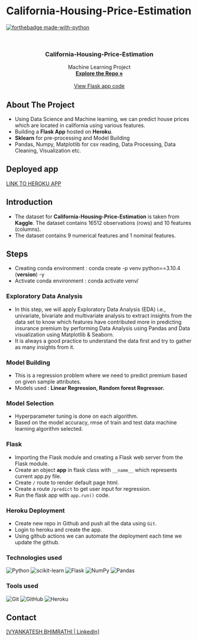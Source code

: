 
# California-Housing-Price-Estimation

<div id="top"></div>

[![forthebadge made-with-python](http://ForTheBadge.com/images/badges/made-with-python.svg)](https://www.python.org/)

<!-- PROJECT LOGO -->
<br />
<div align="center">
<h3 align="center">California-Housing-Price-Estimation</h3>

  <p align="center">
    Machine Learning Project
    <br />
    <a href="https://github.com/vyankateshbhimrathi/California-Housing-Price-Estimation"><strong>Explore the Repo »</strong></a>
    <br />
    <br />
    <a href="https://github.com/vyankateshbhimrathi/California-Housing-Price-Estimation/blob/main/app.py">View Flask app code</a>
  </p>
</div>


<!-- ABOUT THE PROJECT -->
## About The Project
* Using Data Science and Machine learning, we can predict house prices which are located in california using various features.
* Building a **Flask App** hosted on **Heroku**.
* **Sklearn** for pre-processing and Model Building
* Pandas, Numpy, Matplotlib for csv reading, Data Processing, Data Cleaning, Visualization etc.

## Deployed app
[LINK TO HEROKU APP](https://ml-regression-california.herokuapp.com/)

<!-- GETTING STARTED -->
## Introduction
*  The dataset for **California-Housing-Price-Estimation** is taken from **Kaggle**. The dataset contains 16512 observations (rows) and 10 features (columns). 
*  The dataset contains 9 numerical features and 1 nominal features.  

## Steps

* Creating conda environment : conda create -p venv python==3.10.4   (**version**) -y
* Activate conda environment : conda activate venv/


### Exploratory Data Analysis
* In this step, we will apply Exploratory Data Analysis (EDA) i.e., univariate, bivariate and multivariate analysis to extract insights from the data set to know which features have contributed more in predicting insurance premium by performing Data Analysis using Pandas and Data visualization using Matplotlib & Seaborn. 
* It is always a good practice to understand the data first and try to gather as many insights from it.

### Model Building 
* This is a regression problem where we need to predict premium based on given sample attributes.
* Models used : **Linear Regression, Random forest Regressor.**

### Model Selection
* Hyperparameter tuning is done on each algorithm.
* Based on the model accuracy, rmse of train and test data machine learning algorithm selected.



### Flask
* Importing the Flask module and creating a Flask web server from the Flask module.
* Create an object **app** in flask class with `__name__` which represents current app.py file.
* Create `/` route to render default page html.
* Create a route `/predict` to get user input for regression. 
* Run the flask app with `app.run()` code.

### Heroku Deployment
* Create new repo in Github and push all the data using `Git`.
* Login to heroku and create the app.
* Using github actions we can automate the deployment each time we update the github.

### **Technologies used**
![Python](https://img.shields.io/badge/python-3670A0?style=for-the-badge&logo=python&logoColor=ffdd54)
![scikit-learn](https://img.shields.io/badge/scikit--learn-%23F7931E.svg?style=for-the-badge&logo=scikit-learn&logoColor=white)
![Flask](https://img.shields.io/badge/flask-%23000.svg?style=for-the-badge&logo=flask&logoColor=white)
![NumPy](https://img.shields.io/badge/numpy-%23013243.svg?style=for-the-badge&logo=numpy&logoColor=white)
![Pandas](https://img.shields.io/badge/pandas-%23150458.svg?style=for-the-badge&logo=pandas&logoColor=white)


### **Tools used**
![Git](https://img.shields.io/badge/git-%23F05033.svg?style=for-the-badge&logo=git&logoColor=white)
![GitHub](https://img.shields.io/badge/github-%23121011.svg?style=for-the-badge&logo=github&logoColor=white)
![Heroku](https://img.shields.io/badge/heroku-%23430098.svg?style=for-the-badge&logo=heroku&logoColor=white)



<!-- CONTACT -->
## Contact
[[VYANKATESH BHIMRATHI | LinkedIn]][reach_linkedin_1]


<!-- MARKDOWN LINKS  -->
<!-- https://www.markdownguide.org/basic-syntax/#reference-style-links -->
[linkedin-url]: https://linkedin.com/in/linkedin_username

<!-- Tools Used -->
[git]: https://git-scm.com/
[github]: https://github.com/
[heroku]: https://www.heroku.com/
[python]: https://www.python.org/
[flask]: https://flask.palletsprojects.com/en/2.1.x/
[sklearn]: https://scikit-learn.org/stable/

<!--contact-->
[reach_linkedin_1]: https://www.linkedin.com/in/vyankatesh-bhimrathi-1461a4140/
